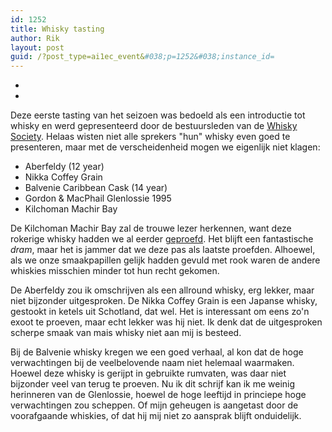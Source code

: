 ```yaml
---
id: 1252
title: Whisky tasting
author: Rik
layout: post
guid: /?post_type=ai1ec_event&#038;p=1252&#038;instance_id=
---
```

-
-
Deze eerste tasting van het seizoen was bedoeld als een introductie tot whisky en werd gepresenteerd door de bestuursleden van de [Whisky Society][1]. Helaas wisten niet alle sprekers "hun" whisky even goed te presenteren, maar met de verscheidenheid mogen we eigenlijk niet klagen:

  * Aberfeldy (12 year)
  * Nikka Coffey Grain
  * Balvenie Caribbean Cask (14 year)
  * Gordon & MacPhail Glenlossie 1995
  * Kilchoman Machir Bay

De Kilchoman Machir Bay zal de trouwe lezer herkennen, want deze rokerige whisky hadden we al eerder [geproefd][2]. Het blijft een fantastische *dram*, maar het is jammer dat we deze pas als laatste proefden. Alhoewel, als we onze smaakpapillen gelijk hadden gevuld met rook waren de andere whiskies misschien minder tot hun recht gekomen.

De Aberfeldy zou ik omschrijven als een allround whisky, erg lekker, maar niet bijzonder uitgesproken. De Nikka Coffey Grain is een Japanse whisky, gestookt in ketels uit Schotland, dat wel. Het is interessant om eens zo'n exoot te proeven, maar echt lekker was hij niet. Ik denk dat de uitgesproken scherpe smaak van mais whisky niet aan mij is besteed.

Bij de Balvenie whisky kregen we een goed verhaal, al kon dat de hoge verwachtingen bij de veelbelovende naam niet helemaal waarmaken. Hoewel deze whisky is gerijpt in gebruikte rumvaten, was daar niet bijzonder veel van terug te proeven. Nu ik dit schrijf kan ik me weinig herinneren van de Glenlossie, hoewel de hoge leeftijd in princiepe hoge verwachtingen zou scheppen. Of mijn geheugen is aangetast door de voorafgaande whiskies, of dat hij mij niet zo aansprak blijft onduidelijk.

 [1]: https://www.facebook.com/groups/124805450890618/
 [2]: /?ai1ec_event=whisky-tasting-5